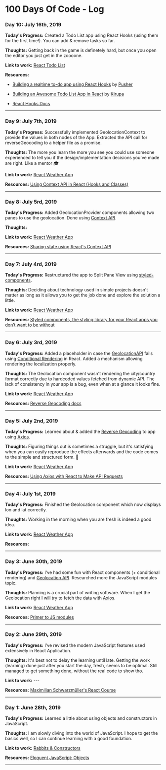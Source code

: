 # 100 Days Of Code - Log

### Day 10: July 16th, 2019

**Today's Progress:**  Created a Todo List app using React Hooks (using them for the first time!). You can add & remove tasks so far. 

**Thoughts:** Getting back in the game is definetely hard, but once you open the editor you just get in the zoooone.

**Link to work:** [React Todo List](https://github.com/borowyalan/react-todo)

**Resources:** 

- [Building a realtime to-do app using React Hooks](https://www.pusher.com/tutorials/todo-app-react-hooks#conclusion) by [Pusher](https://www.pusher.com)

- [Building an Awesome Todo List App in React](https://www.kirupa.com/react/simple_todo_app_react.htm) by [Kirupa](https://www.kirupa.com/)

- [React Hooks Docs](https://reactjs.org/docs/hooks-overview.html)

---

### Day 9: July 7th, 2019

**Today's Progress:**  Successfully implemented GeolocationContext to provide the values in both nodes of the App. Extracted the API call for reverseGeocoding to a helper file as a promise.

**Thoughts:** The more you learn the more you see you could use someone experienced to tell you if the design/implementation decisions you've made are right. Like a mentor 🎓

**Link to work:** [React Weather App](https://github.com/borowyalan/weather-app)

**Resources:** [Using Context API in React (Hooks and Classes)](https://www.taniarascia.com/using-context-api-in-react/)

---

### Day 8: July 5rd, 2019

**Today's Progress:**  Added GeolocationProvider components allowing two panes to use the geolocation. Done using [Context API](https://reactjs.org/docs/context.html).

**Thoughts:** 

**Link to work:** [React Weather App](https://github.com/borowyalan/weather-app)

**Resources:** [Sharing state using React's Context API](https://dev.to/sunnysingh/sharing-state-using-reacts-context-api-3623)

---

### Day 7: July 4rd, 2019

**Today's Progress:**  Restructured the app to Split Pane View using [styled-components](https://github.com/styled-components/styled-components). 

**Thoughts:** Deciding about technology used in simple projects doesn't matter as long as it allows you to get the job done and explore the solution a little. 

**Link to work:** [React Weather App](https://github.com/borowyalan/weather-app)

**Resources:** [Styled components, the styling library for your React apps you don’t want to be without](https://itnext.io/styled-components-the-styling-library-for-your-react-apps-you-dont-want-to-be-without-169305ccb9e7)

---

### Day 6: July 3rd, 2019

**Today's Progress:**  Added a placeholder in case the [GeolocationAPI](https://developer.mozilla.org/en-US/docs/Web/API/Geolocation_API) fails using [Conditional Rendering](https://reactjs.org/docs/conditional-rendering.html) in React. Added a mechanism allowing rendering the localization properly.

**Thoughts:** The Geolocation component wasn't rendering the city/country format correctly due to hardcoded values fetched from dynamic API. The lack of consistency in your app is a bug, even when at a glance it looks fine. 

**Link to work:** [React Weather App](https://github.com/borowyalan/weather-app)

**Resources:** [Reverse Geocoding docs](https://developers.google.com/maps/documentation/geocoding/intro#ReverseGeocoding)

---

### Day 5: July 2nd, 2019

**Today's Progress:**  Learned about & added the [Reverse Geocoding](https://developers.google.com/maps/documentation/javascript/examples/geocoding-reverse) to app using [Axios](https://github.com/axios/axios).

**Thoughts:** Figuring things out is sometimes a struggle, but it's satisfying when you can easily reproduce the effects afterwards and the code comes to the simple and structured form. 🎈

**Link to work:** [React Weather App](https://github.com/borowyalan/weather-app)

**Resources:** [Using Axios with React to Make API Requests](https://upmostly.com/tutorials/using-axios-with-react-api-requests)

---

### Day 4: July 1st, 2019

**Today's Progress:**  Finished the Geolocation component which now displays lon and lat correctly.

**Thoughts:** Working in the morning when you are fresh is indeed a good idea.

**Link to work:** [React Weather App](https://github.com/borowyalan/weather-app)

**Resources:** 

---

### Day 3: June 30th, 2019

**Today's Progress:**  I've had some fun with React components (+ conditional rendering) and [Geolocation API](https://developer.mozilla.org/en-US/docs/Web/API/Geolocation_API). Researched more the JavaScript modules topic.

**Thoughts:** Planning is a crucial part of writing software. When I get the Geolocation right I will try to fetch the data with [Axios](https://github.com/borowyalan/weather-app).

**Link to work:** [React Weather App](https://github.com/borowyalan/weather-app)

**Resources:** [Primer to JS modules](https://www.jvandemo.com/a-10-minute-primer-to-javascript-modules-module-formats-module-loaders-and-module-bundlers/)

---

### Day 2: June 29th, 2019

**Today's Progress:**  I've revised the modern JavaScript features used extensively in React Application.

**Thoughts:** It's best not to delay the learning until late. Getting the work (learning) done just after you start the day, fresh, seems to be optimal. Still managed to get something done, without the real code to show tho. 

**Link to work:** ---

**Resources:** [Maximilian Schwarzmüller's React Course](https://www.udemy.com/react-the-complete-guide-incl-redux)

---

### Day 1: June 28th, 2019

**Today's Progress:**  Learned a little about using objects and constructors in JavaScript.

**Thoughts:** I am slowly diving into the world of JavaScript. I hope to get the basics well, so I can continue learning with a good foundation.

**Link to work:** [Rabbits & Constructors](https://codepen.io/borowyalan/pen/VJyBxr?editors=1011)

**Resources:** [Eloquent JavaScript: Objects](https://eloquentjavascript.net/06_object.html)

---